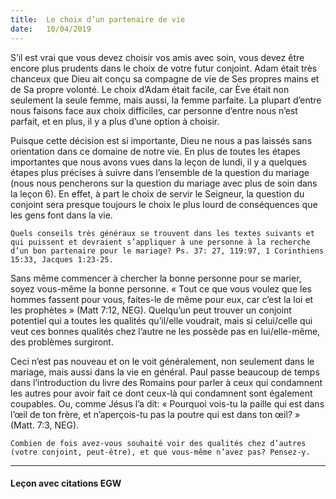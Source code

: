 ```yaml
---
title:  Le choix d’un partenaire de vie
date:   10/04/2019
---
```


S’il est vrai que vous devez choisir vos amis avec soin, vous devez être encore plus prudents dans le choix de votre futur conjoint. Adam était très chanceux que Dieu ait conçu sa compagne de vie de Ses propres mains et de Sa propre volonté. Le choix d’Adam était facile, car Ève était non seulement la seule femme, mais aussi, la femme parfaite. La plupart d’entre nous faisons face aux choix difficiles, car personne d’entre nous n’est parfait, et en plus, il y a plus d’une option à choisir.

Puisque cette décision est si importante, Dieu ne nous a pas laissés sans orientation dans ce domaine de notre vie. En plus de toutes les étapes importantes que nous avons vues dans la leçon de lundi, il y a quelques étapes plus précises à suivre dans l’ensemble de la question du mariage (nous nous pencherons sur la question du mariage avec plus de soin dans la leçon 6). En effet, à part le choix de servir le Seigneur, la question du conjoint sera presque toujours le choix le plus lourd de conséquences que les gens font dans la vie.

`Quels conseils très généraux se trouvent dans les textes suivants et qui puissent et devraient s’appliquer à une personne à la recherche d’un bon partenaire pour le mariage? Ps. 37: 27, 119:97, 1 Corinthiens 15:33, Jacques 1:23-25.`

Sans même commencer à chercher la bonne personne pour se marier, soyez vous-même la bonne personne. « Tout ce que vous voulez que les hommes fassent pour vous, faites-le de même pour eux, car c’est la loi et les prophètes » (Matt 7:12, NEG). Quelqu’un peut trouver un conjoint potentiel qui a toutes les qualités qu’il/elle voudrait, mais si celui/celle qui veut ces bonnes qualités chez l’autre ne les possède pas en lui/elle-même, des problèmes surgiront.

Ceci n’est pas nouveau et on le voit généralement, non seulement dans le mariage, mais aussi dans la vie en général. Paul passe beaucoup de temps dans l’introduction du livre des Romains pour parler à ceux qui condamnent les autres pour avoir fait ce dont ceux-là qui condamnent sont également coupables. Ou, comme Jésus l’a dit: « Pourquoi vois-tu la paille qui est dans l’œil de ton frère, et n’aperçois-tu pas la poutre qui est dans ton œil? » (Matt. 7:3, NEG).

`Combien de fois avez-vous souhaité voir des qualités chez d’autres (votre conjoint, peut-être), et que vous-même n’avez pas? Pensez-y.`

---

#### Leçon avec citations EGW
